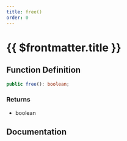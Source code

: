 ```yaml
---
title: free()
order: 0
---
```


# {{ $frontmatter.title }}

## Function Definition

```ts
public free(): boolean;
```

### Returns

* boolean

## Documentation

<!--@include: ./parts/free.md-->
